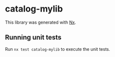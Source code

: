 # catalog-mylib

This library was generated with [Nx](https://nx.dev).

## Running unit tests

Run `nx test catalog-mylib` to execute the unit tests.
